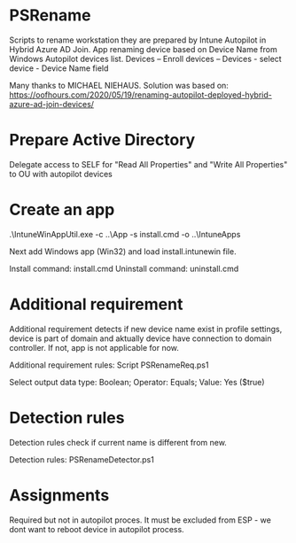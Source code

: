 # PSRename
Scripts to rename workstation they are prepared by Intune Autopilot in Hybrid Azure AD Join. App renaming device based on Device Name from Windows Autopilot devices list.
Devices – Enroll devices – Devices - select device - Device Name field

Many thanks to MICHAEL NIEHAUS. 
Solution was based on:
https://oofhours.com/2020/05/19/renaming-autopilot-deployed-hybrid-azure-ad-join-devices/

# Prepare Active Directory
Delegate access to SELF for "Read All Properties" and "Write All Properties" to OU with autopilot devices

# Create an app
.\IntuneWinAppUtil.exe -c ..\App -s install.cmd -o ..\IntuneApps

Next add Windows app (Win32) and load install.intunewin file.

Install command: install.cmd
Uninstall command:	uninstall.cmd

# Additional requirement
Additional requirement detects if new device name exist in profile settings, device is part of domain and aktually device have connection to domain controller. If not, app is not applicable for now.

Additional requirement rules:	Script PSRenameReq.ps1

Select output data type:  Boolean;
Operator:                 Equals;
Value:                    Yes ($true)

# Detection rules
Detection rules check if current name is different from new.

Detection rules:	        PSRenameDetector.ps1

# Assignments
Required but not in autopilot proces. It must be excluded from ESP - we dont want to reboot device in autopilot process.
